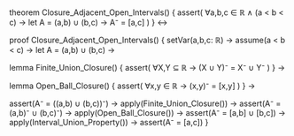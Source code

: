 theorem Closure_Adjacent_Open_Intervals() {
  assert(
    ∀a,b,c ∈ ℝ ∧ (a < b < c) →
    let A = (a,b) ∪ (b,c) →
    A⁻ = [a,c]
  )
} ↔

proof Closure_Adjacent_Open_Intervals() {
  setVar(a,b,c: ℝ) →
  assume(a < b < c) →
  let A = (a,b) ∪ (b,c) →
  
  lemma Finite_Union_Closure() {
    assert(
      ∀X,Y ⊆ ℝ → (X ∪ Y)⁻ = X⁻ ∪ Y⁻
    )
  } →

  lemma Open_Ball_Closure() {
    assert(
      ∀x,y ∈ ℝ → (x,y)⁻ = [x,y]
    )
  } →

  assert(A⁻ = ((a,b) ∪ (b,c))⁻) →
  apply(Finite_Union_Closure()) →
  assert(A⁻ = (a,b)⁻ ∪ (b,c)⁻) →
  apply(Open_Ball_Closure()) →
  assert(A⁻ = [a,b] ∪ [b,c]) →
  apply(Interval_Union_Property()) →
  assert(A⁻ = [a,c])
}